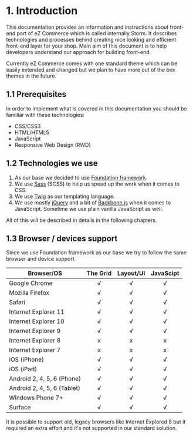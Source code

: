 # 1. Introduction

This documentation provides an information and instructions about front-end part of eZ Commerce which is called internally Storm. It describes technologies and processes behind creating nice looking and efficient front-end layer for your shop. Main aim of this document is to help developers understand our approach for building front-end.

Currently eZ Commerce comes with one standard theme which can be easily extended and changed but we plan to have more out of the box themes in the future.

## 1.1 Prerequisites

In order to implement what is covered in this documentation you should be familiar with these technologies:

- CSS/CSS3
- HTML/HTML5
- JavaScript
- Responsive Web Design (RWD)

## 1.2 Technologies we use

1.  As our base we decided to use [Foundation framework](http://foundation.zurb.com/).
2.  We use [Sass](http://sass-lang.com/) (SCSS) to help us speed up the work when it comes to CSS.
3.  We use [Twig](http://twig.sensiolabs.org/) as our templating language.
4.  We use mostly [jQuery](http://jquery.com/) and a bit of [Backbone.js](http://backbonejs.org/) when it comes to JavaScript. Sometime we use plain vanilla JavaScript as well.  

All of this will be described in details in the following chapters.

## 1.3 Browser / devices support

Since we use Foundation framework as our base we try to follow the same browser and device support.

| Browser/OS                  | The Grid | Layout/UI | JavaScipt |
| --------------------------- | :------: | :-------: | :-------: |
| Google Chrome               |    √     |     √     |     √     |
| Mozilla Firefox             |    √     |     √     |     √     |
| Safari                      |    √     |     √     |     √     |
| Internet Explorer 11        |    √     |     √     |     √     |
| Internet Explorer 10        |    √     |     √     |     √     |
| Internet Explorer 9         |    √     |     √     |     √     |
| Internet Explorer 8         |    x     |     x     |     x     |
| Internet Explorer 7         |    x     |     x     |     x     |
| iOS (iPhone)                |    √     |     √     |     √     |
| iOS (iPad)                  |    √     |     √     |     √     |
| Android 2, 4, 5, 6 (Phone)  |    √     |     √     |     √     |
| Android 2, 4, 5, 6 (Tablet) |    √     |     √     |     √     |
| Windows Phone 7+            |    √     |     √     |     √     |
| Surface                     |    √     |     √     |     √     |

It is possible to support old, legacy browsers like Internet Explored 8 but it required an extra effort and it's not supported in our standard solution.
